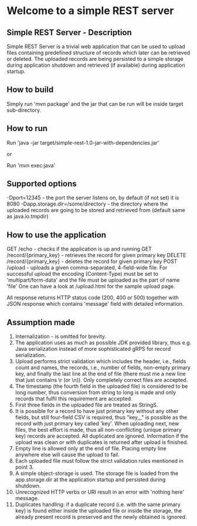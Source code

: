 
# Welcome to a simple REST server

## Simple REST Server - Description

Simple REST Server is a trivial web application that can be used to upload
files containing predefined structure of records which later can be retrieved or deleted.
The uploaded records are being persisted to a simple storage during application shutdown
and retrieved (if available) during application startup.


## How to build

Simply run 'mvn package' and the jar that can be run will be inside target sub-directory.


## How to run

Run 'java -jar target/simple-rest-1.0-jar-with-dependencies.jar'

or

Run 'mvn exec:java'

## Supported options
-Dport=12345 - the port the server listens on, by default (if not set) it is 8080
-Dapp.storage.dir=/some/directory - the directory where the uploaded records are going to be stored
and retrieved from (default same as java.io.tmpdir)


## How to use the application

GET /echo - checks if the application is up and running
GET /record/{primary_key} - retrieves the record for given primary key
DELETE /record/{primary_key} - deletes the record for given primary key
POST /upload - uploads a given comma-separated, 4-field-wide file. For successful upload 
the encoding (Content-Type) must be set to 'multipart/form-data' and the file must be uploaded as the part of name 'file'
One can have a look at /upload.html for the sample upload page.

All response returns HTTP status code (200, 400 or 500) together with JSON response which contains 
'message' field with detailed information.

## Assumption made

1. Internalization - is omitted for brevity.
2. The application uses as much as possible JDK provided library, thus e.g. Java serialization 
instead of more sophisticated gRPS for record serialization.
3. Upload performs strict validation which includes the header, i.e., fields count and names, 
the records, i.e., number of fields, non-empty primary key, and finally the last line at the end of file 
(there must me a new line that just contains \r (or \n)). Only completely correct files are accepted. 
4. The timestamp (the fourth field in the uploaded file) is considered to be long number, thus conversion from string to long is 
made and only records that fulfil this requirement are accepted.
5. First three fields in the uploaded file are treated as StringS.
6. It is possible for a record to have just primary key without any other fields, but still four-field CSV is required, thus "key,,,"
is possible as the record with just primary key called 'key'. 
When uploading next, new files, the best effort is made, thus all non-conflicting (unique primary key) records are
accepted. All duplicated are ignored. Information if the upload was clean or with duplicates 
is returned after upload is finished. 
7. Empty line is allowed only at the end of file. Placing empty line anywhere else will cause the upload to fail.
8. Each uploaded file must follow the strict validation rules mentioned in point 3. 
9. A simple object-storage is used. The storage file is loaded from the app.storage.dir at the application
startup and persisted during shutdown.
10. Unrecognized HTTP verbs or URI result in an error with 'nothing here' message.
11. Duplicates handling: if a duplicate record (i.e. with the same primary key) is found either inside the uploaded 
file or inside the storage, the already present record is preserved and the newly obtained is ignored.